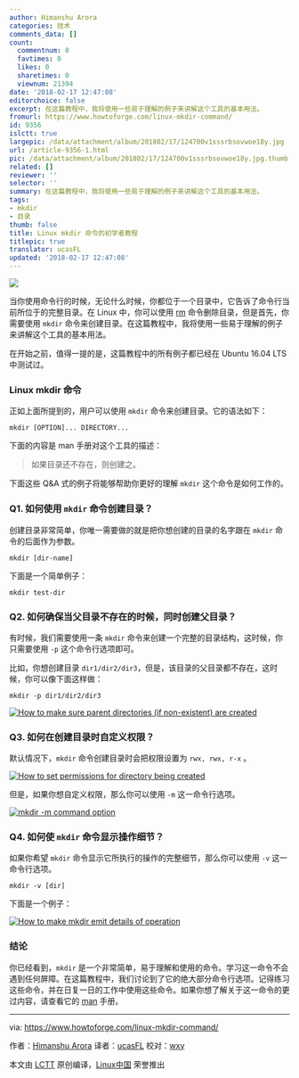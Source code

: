 ```yaml
---
author: Himanshu Arora
categories: 技术
comments_data: []
count:
  commentnum: 0
  favtimes: 0
  likes: 0
  sharetimes: 0
  viewnum: 21394
date: '2018-02-17 12:47:08'
editorchoice: false
excerpt: 在这篇教程中，我将使用一些易于理解的例子来讲解这个工具的基本用法。
fromurl: https://www.howtoforge.com/linux-mkdir-command/
id: 9356
islctt: true
largepic: /data/attachment/album/201802/17/124700v1sssrbsovwoe18y.jpg
url: /article-9356-1.html
pic: /data/attachment/album/201802/17/124700v1sssrbsovwoe18y.jpg.thumb.jpg
related: []
reviewer: ''
selector: ''
summary: 在这篇教程中，我将使用一些易于理解的例子来讲解这个工具的基本用法。
tags:
- mkdir
- 目录
thumb: false
title: Linux mkdir 命令的初学者教程
titlepic: true
translator: ucasFL
updated: '2018-02-17 12:47:08'
---
```


![](/data/attachment/album/201802/17/124700v1sssrbsovwoe18y.jpg)


当你使用命令行的时候，无论什么时候，你都位于一个目录中，它告诉了命令行当前所位于的完整目录。在 Linux 中，你可以使用 [rm](/article-9321-1.html) 命令删除目录，但是首先，你需要使用 `mkdir` 命令来创建目录。在这篇教程中，我将使用一些易于理解的例子来讲解这个工具的基本用法。


在开始之前，值得一提的是，这篇教程中的所有例子都已经在 Ubuntu 16.04 LTS 中测试过。


### Linux mkdir 命令


正如上面所提到的，用户可以使用 `mkdir` 命令来创建目录。它的语法如下：



```
mkdir [OPTION]... DIRECTORY...

```

下面的内容是 man 手册对这个工具的描述：



> 
> 如果目录还不存在，则创建之。
> 
> 
> 


下面这些 Q&A 式的例子将能够帮助你更好的理解 `mkdir` 这个命令是如何工作的。


### Q1. 如何使用 `mkdir` 命令创建目录？


创建目录非常简单，你唯一需要做的就是把你想创建的目录的名字跟在 `mkdir` 命令的后面作为参数。



```
mkdir [dir-name]

```

下面是一个简单例子：



```
mkdir test-dir

```

### Q2. 如何确保当父目录不存在的时候，同时创建父目录？


有时候，我们需要使用一条 `mkdir` 命令来创建一个完整的目录结构，这时候，你只需要使用 `-p` 这个命令行选项即可。


比如，你想创建目录 `dir1/dir2/dir3`，但是，该目录的父目录都不存在，这时候，你可以像下面这样做：



```
mkdir -p dir1/dir2/dir3

```

[![How to make sure parent directories (if non-existent) are created](/data/attachment/album/201802/17/124712ke4vbazwtebta4eb.png)](https://www.howtoforge.com/images/command-tutorial/big/mkdir-p.png)


### Q3. 如何在创建目录时自定义权限？


默认情况下，`mkdir` 命令创建目录时会把权限设置为 `rwx, rwx, r-x` 。


[![How to set permissions for directory being created](/data/attachment/album/201802/17/124715j7jd9jt9jzc95vth.png)](https://www.howtoforge.com/images/command-tutorial/big/mkdir-def-perm.png)


但是，如果你想自定义权限，那么你可以使用 `-m` 这一命令行选项。


[![mkdir -m command option](/data/attachment/album/201802/17/124716pqzvq22qyxqqytcq.png)](https://www.howtoforge.com/images/command-tutorial/big/mkdir-custom-perm.png)


### Q4. 如何使 `mkdir` 命令显示操作细节？


如果你希望 `mkdir` 命令显示它所执行的操作的完整细节，那么你可以使用 `-v` 这一命令行选项。



```
mkdir -v [dir]

```

下面是一个例子：


[![How to make mkdir emit details of operation](/data/attachment/album/201802/17/124719w9sdmccbhmbuw2hv.png)](https://www.howtoforge.com/images/command-tutorial/big/mkdir-verbose.png)


### 结论


你已经看到，`mkdir` 是一个非常简单，易于理解和使用的命令。学习这一命令不会遇到任何屏障。在这篇教程中，我们讨论到了它的绝大部分命令行选项。记得练习这些命令，并在日复一日的工作中使用这些命令。如果你想了解关于这一命令的更过内容，请查看它的 [man](https://linux.die.net/man/1/mkdir) 手册。




---


via: <https://www.howtoforge.com/linux-mkdir-command/>


作者：[Himanshu Arora](https://www.howtoforge.com) 译者：[ucasFL](https://github.com/ucasFL) 校对：[wxy](https://github.com/wxy)


本文由 [LCTT](https://github.com/LCTT/TranslateProject) 原创编译，[Linux中国](https://linux.cn/) 荣誉推出
